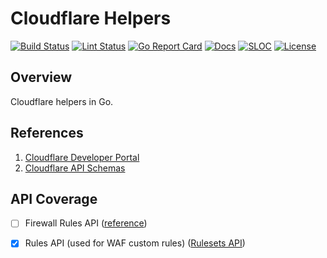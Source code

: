 # Cloudflare Helpers

[![Build Status][build-status-svg]][build-status-url]
[![Lint Status][lint-status-svg]][lint-status-url]
[![Go Report Card][goreport-svg]][goreport-url]
[![Docs][docs-godoc-svg]][docs-godoc-url]
[![SLOC][loc-svg]][repo-url]
[![License][license-svg]][license-url]

## Overview

Cloudflare helpers in Go.

## References

1. [Cloudflare Developer Portal](https://developers.cloudflare.com)
1. [Cloudflare API Schemas](https://github.com/cloudflare/api-schemas)

## API Coverage

- [ ] Firewall Rules API ([reference](https://developers.cloudflare.com/firewall/api/cf-firewall-rules/))
- [x] Rules API (used for WAF custom rules) ([Rulesets API](https://developers.cloudflare.com/ruleset-engine/rulesets-api/))


 [build-status-svg]: https://github.com/grokify/gocloudflare/actions/workflows/ci.yaml/badge.svg?branch=main
 [build-status-url]: https://github.com/grokify/gocloudflare/actions/workflows/ci.yaml
 [lint-status-svg]: https://github.com/grokify/gocloudflare/actions/workflows/lint.yaml/badge.svg?branch=main
 [lint-status-url]: https://github.com/grokify/gocloudflare/actions/workflows/lint.yaml
 [goreport-svg]: https://goreportcard.com/badge/github.com/grokify/gocloudflare
 [goreport-url]: https://goreportcard.com/report/github.com/grokify/gocloudflare
 [docs-godoc-svg]: https://pkg.go.dev/badge/github.com/grokify/gocloudflare
 [docs-godoc-url]: https://pkg.go.dev/github.com/grokify/gocloudflare/v2
 [license-svg]: https://img.shields.io/badge/license-MIT-blue.svg
 [license-url]: https://github.com/grokify/gocloudflare/blob/master/LICENSE
 [used-by-svg]: https://sourcegraph.com/github.com/grokify/gocloudflare/-/badge.svg
 [used-by-url]: https://sourcegraph.com/github.com/grokify/gocloudflare?badge
 [loc-svg]: https://tokei.rs/b1/github/grokify/gocloudflare
 [repo-url]: https://github.com/grokify/gocloudflare